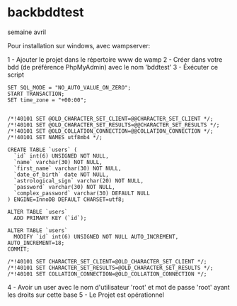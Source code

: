 # backbddtest
semaine avril

Pour installation sur windows, avec wampserver:

1 - Ajouter le projet dans le répertoire www de wamp
2 - Créer dans votre bdd (de préférence PhpMyAdmin) avec le nom 'bddtest'
3 - Éxécuter ce script 

    SET SQL_MODE = "NO_AUTO_VALUE_ON_ZERO";
    START TRANSACTION;
    SET time_zone = "+00:00";


    /*!40101 SET @OLD_CHARACTER_SET_CLIENT=@@CHARACTER_SET_CLIENT */;
    /*!40101 SET @OLD_CHARACTER_SET_RESULTS=@@CHARACTER_SET_RESULTS */;
    /*!40101 SET @OLD_COLLATION_CONNECTION=@@COLLATION_CONNECTION */;
    /*!40101 SET NAMES utf8mb4 */;

    CREATE TABLE `users` (
      `id` int(6) UNSIGNED NOT NULL,
      `name` varchar(30) NOT NULL,
      `first_name` varchar(30) NOT NULL,
      `date_of_birth` date NOT NULL,
      `astrological_sign` varchar(20) NOT NULL,
      `password` varchar(30) NOT NULL,
      `complex_password` varchar(30) DEFAULT NULL
    ) ENGINE=InnoDB DEFAULT CHARSET=utf8;

    ALTER TABLE `users`
      ADD PRIMARY KEY (`id`);

    ALTER TABLE `users`
      MODIFY `id` int(6) UNSIGNED NOT NULL AUTO_INCREMENT, AUTO_INCREMENT=18;
    COMMIT;

    /*!40101 SET CHARACTER_SET_CLIENT=@OLD_CHARACTER_SET_CLIENT */;
    /*!40101 SET CHARACTER_SET_RESULTS=@OLD_CHARACTER_SET_RESULTS */;
    /*!40101 SET COLLATION_CONNECTION=@OLD_COLLATION_CONNECTION */;
    
4 - Avoir un user avec le nom d'utilisateur 'root' et mot de passe 'root' ayant les droits sur cette base
5 - Le Projet est opérationnel
    
